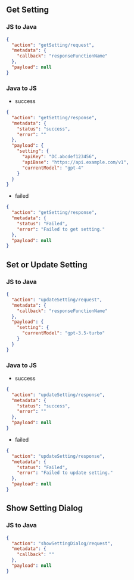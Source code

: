 ## Get Setting

### JS to Java

```json
{
  "action": "getSetting/request",
  "metadata": {
    "callback": "responseFunctionName"
  },
  "payload": null
}
```

### Java to JS

- success

```json
{
  "action": "getSetting/response",
  "metadata": {
    "status": "success",
    "error": ""
  },
  "payload": {
    "setting": {
      "apiKey": "DC.abcdef123456",
      "apiBase": "https://api.example.com/v1",
      "currentModel": "gpt-4"
    }
  }
}
```

- failed

```json
{
  "action": "getSetting/response",
  "metadata": {
    "status": "Failed",
    "error": "Failed to get setting."
  },
  "payload": null
}
```

## Set or Update Setting

### JS to Java

```json
{
  "action": "updateSetting/request",
  "metadata": {
    "callback": "responseFunctionName"
  },
  "payload": {
    "setting": {
      "currentModel": "gpt-3.5-turbo"
    }
  }
}
```

### Java to JS

- success

```json
{
  "action": "updateSetting/response",
  "metadata": {
    "status": "success",
    "error": ""
  },
  "payload": null
}
```

- failed

```json
{
  "action": "updateSetting/response",
  "metadata": {
    "status": "Failed",
    "error": "Failed to update setting."
  },
  "payload": null
}
```

## Show Setting Dialog

### JS to Java

```json
{
  "action": "showSettingDialog/request",
  "metadata": {
    "callback": ""
  },
  "payload": null
}
```
